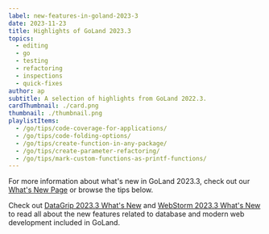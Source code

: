 ```yaml
---
label: new-features-in-goland-2023-3
date: 2023-11-23
title: Highlights of GoLand 2023.3
topics:
  - editing
  - go
  - testing
  - refactoring
  - inspections
  - quick-fixes
author: ap
subtitle: A selection of highlights from GoLand 2022.3.
cardThumbnail: ./card.png
thumbnail: ./thumbnail.png
playlistItems:
  - /go/tips/code-coverage-for-applications/
  - /go/tips/code-folding-options/
  - /go/tips/create-function-in-any-package/
  - /go/tips/create-parameter-refactoring/
  - /go/tips/mark-custom-functions-as-printf-functions/
---
```


For more information about what's new in GoLand 2023.3, check out our [What's New Page](https://jetbrains.com/go/whatsnew) or browse the tips below.

Check out <a href="https://www.jetbrains.com/datagrip/whatsnew/">
DataGrip 2023.3 What's New</a>
and <a href="https://www.jetbrains.com/webstorm/whatsnew/">
WebStorm 2023.3 What's New</a> to read all about the new features
related to database and modern web development included in GoLand.
